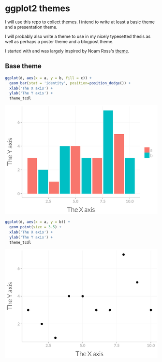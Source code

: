 # ggplot2 themes

I will use this repo to collect themes.
I intend to write at least a basic theme and a presentation theme.

I will probably also write a theme to use in my nicely typesetted thesis as well as perhaps a poster theme and a blogpost theme.

I started with and was largely inspired by Noam Ross's [theme](https://github.com/noamross/noamtools/blob/master/R/theme_nr.R).

## Base theme





```r
ggplot(d, aes(x = a, y = b, fill = c)) + 
  geom_bar(stat = 'identity', position=position_dodge()) +
  xlab('The X axis') + 
  ylab('The Y axis') +
  theme_tcdl
```

![plot of chunk baseTheme](figure/baseTheme-1.png) 

```r
ggplot(d, aes(x = a, y = b)) + 
  geom_point(size = 3.5) +
  xlab('The X axis') + 
  ylab('The Y axis') +
  theme_tcdl
```

![plot of chunk baseTheme](figure/baseTheme-2.png) 
